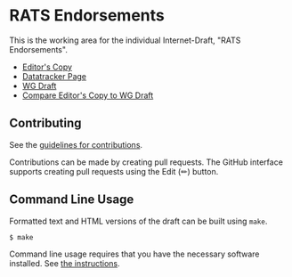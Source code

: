 # RATS Endorsements

This is the working area for the individual Internet-Draft, "RATS Endorsements".

* [Editor's Copy](https://dthaler.github.io/rats-endorsements/#go.draft-ietf-rats-endorsements.html)
* [Datatracker Page](https://datatracker.ietf.org/doc/draft-ietf-rats-endorsements)
* [WG Draft](https://datatracker.ietf.org/doc/html/draft-ietf-rats-endorsements)
* [Compare Editor's Copy to WG Draft](https://dthaler.github.io/rats-endorsements/#go.draft-ietf-rats-endorsements.diff)


## Contributing

See the
[guidelines for contributions](https://github.com/dthaler/rats-endorsements/blob/main/CONTRIBUTING.md).

Contributions can be made by creating pull requests.
The GitHub interface supports creating pull requests using the Edit (✏) button.


## Command Line Usage

Formatted text and HTML versions of the draft can be built using `make`.

```sh
$ make
```

Command line usage requires that you have the necessary software installed.  See
[the instructions](https://github.com/martinthomson/i-d-template/blob/main/doc/SETUP.md).

